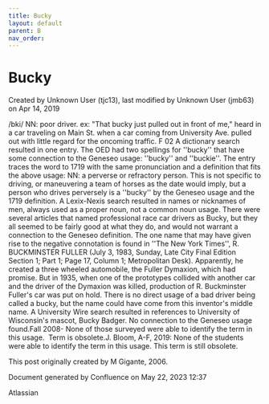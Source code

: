 ```yaml
---
title: Bucky
layout: default
parent: B
nav_order:
---
```


# Bucky

Created by  Unknown User (tjc13), last modified by  Unknown User (jmb63) on Apr 14, 2019

/bki/ NN: poor driver. ex: &quot;That bucky just pulled out in front of me,&quot; heard in a car traveling on Main St. when a car coming from University Ave. pulled out with little regard for the oncoming traffic. F 02 A dictionary search resulted in one entry. The OED had two spellings for ''bucky'' that have some connection to the Geneseo usage: ''bucky'' and ''buckie''. The entry traces the word to 1719 with the same pronunciation and a definition that fits the above usage: NN: a perverse or refractory person. This is not specific to driving, or maneuvering a team of horses as the date would imply, but a person who drives perversely is a ''bucky'' by the Geneseo usage and the 1719 definition. A Lexix-Nexis search resulted in names or nicknames of men, always used as a proper noun, not a common noun usage. There were several articles that named professional race car drivers as Bucky, but they all seemed to be fairly good at what they do, and would not warrant a connection to the Geneseo definition. The one name that may have given rise to the negative connotation is found in ''The New York Times'', R. BUCKMINSTER FULLER (July 3, 1983, Sunday, Late City Final Edition Section 1; Part 1; Page 17, Column 1; Metropolitan Desk). Apparently, he created a three wheeled automobile, the Fuller Dymaxion, which had promise. But in 1935, when one of the prototypes collided with another car and the driver of the Dymaxion was killed, production of R. Buckminster Fuller's car was put on hold. There is no direct usage of a bad driver being called a bucky, but the name could have come from this inventor's middle name. A University Wire search resulted in references to University of Wisconsin's mascot, Bucky Badger. No connection to the Geneseo usage found.Fall 2008- None of those surveyed were able to identify the term in this usage.  Term is obsolete.J. Bloom, A-F, 2019: None of the students were able to identify the term in this usage. This term is still obsolete. 

This post originally created by M Gigante, 2006.

Document generated by Confluence on May 22, 2023 12:37

Atlassian
